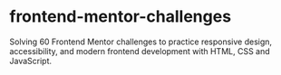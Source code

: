 # frontend-mentor-challenges
Solving 60 Frontend Mentor challenges to practice responsive design, accessibility, and modern frontend development with HTML, CSS and JavaScript.
